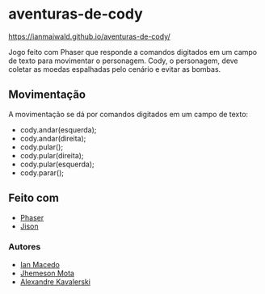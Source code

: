 # aventuras-de-cody
https://ianmaiwald.github.io/aventuras-de-cody/

Jogo feito com Phaser que responde a comandos digitados em um campo de texto para movimentar o personagem.
Cody, o personagem, deve coletar as moedas espalhadas pelo cenário e evitar as bombas.

## Movimentação

A movimentação se dá por comandos digitados em um campo de texto:
* cody.andar(esquerda);
* cody.andar(direita);
* cody.pular();
* cody.pular(direita);
* cody.pular(esquerda);
* cody.parar();

## Feito com
* [Phaser](https://github.com/photonstorm/phaser)
* [Jison](https://github.com/zaach/jison)

### Autores
* [Ian Macedo](https://github.com/IanMaiwald)
* [Jhemeson Mota](https://github.com/jhemesonmotta)
* [Alexandre Kavalerski](https://github.com/AlexandreKavalerski)
